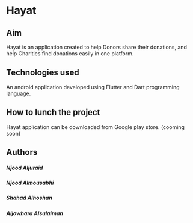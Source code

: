 # Hayat
## Aim

Hayat is an application created to help Donors share their donations, and help Charities find donations easily in one platform. 

## Technologies used

An android application developed using Flutter and Dart programming language.

## How to lunch the project

Hayat application can be downloaded from Google play store. (cooming soon)

## Authors

##### Njood Aljuraid
##### Njood Almousabhi
##### Shahad Alhoshan
##### Aljowhara Alsulaiman
